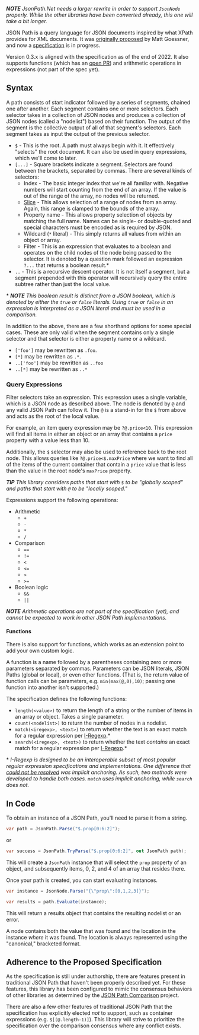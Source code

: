 ***NOTE** JsonPath.Net needs a larger rewrite in order to support `JsonNode` properly.  While the other libraries have been converted already, this one will take a bit longer.*

JSON Path is a query language for JSON documents inspired by what XPath provides for XML documents.  It was [originally proposed](https://goessner.net/articles/JsonPath/) by Matt Goessner, and now a [specification](https://github.com/jsonpath-standard/internet-draft) is in progress.

Version 0.3.x is aligned with the specification as of the end of 2022.  It also supports functions (which has an [open PR](https://github.com/ietf-wg-jsonpath/draft-ietf-jsonpath-base/pull/330)) and arithmetic operations in expressions (not part of the spec yet).

## Syntax

A path consists of start indicator followed by a series of segments, chained one after another.  Each segment contains one or more selectors.  Each selector takes in a collection of JSON nodes and produces a collection of JSON nodes (called a "nodelist") based on their function.  The output of the segment is the collective output of all of that segment's selectors.  Each segment takes as input the output of the previous selector.

- `$` - This is the root.  A path must always begin with it.  It effectively "selects" the root document.  It can also be used in query expressions, which we'll come to later.
- `[...]` - Square brackets indicate a segment.  Selectors are found between the brackets, separated by commas.  There are several kinds of selectors:
  - Index - The basic integer index that we're all familiar with.  Negative numbers will start counting from the end of an array.  If the value is out of the range of the array, no nodes will be returned.
  - [Slice](https://stackoverflow.com/a/509295/878701) - This allows selection of a range of nodes from an array.  Again, this range is clamped to the bounds of the array.
  - Property name - This allows property selection of objects by matching the full name.  Names can be single- or double-quoted and special characters must be encoded as is required by JSON.
  - Wildcard (`*` literal) - This simply returns all values from within an object or array.
  - Filter - This is an expression that evaluates to a boolean and operates on the child nodes of the node being passed to the selector.  It is denoted by a question mark followed an expression `?...` that returns a boolean result.\*
- `..` - This is a recursive descent operator.  It is not itself a segment, but a segment prepended with this operator will recursively query the entire subtree rather than just the local value.

\* _**NOTE** This boolean result is distinct from a JSON boolean, which is denoted by either the `true` or `false` literals.  Using `true` or `false` in an expression is interpreted as a JSON literal and must be used in a comparison._

In addition to the above, there are a few shorthand options for some special cases.   These are only valid when the segment contains only a single selector and that selector is either a property name or a wildcard.

- `['foo']` may be rewritten as `.foo`.
- `[*]` may be rewritten as `.*`.
- `..['foo']` may be rewritten as `..foo`
- `..[*]` may be rewritten as `..*`

### Query Expressions

Filter selectors take an expression.  This expression uses a single variable, which is a JSON node as described above.  The node is denoted by `@` and any valid JSON Path can follow it.  The `@` is a stand-in for the `$` from above and acts as the root of the local value.

For example, an item query expression may be `?@.price<10`.  This expression will find all items in either an object or an array that contains a `price` property with a value less than 10.

Additionally, the `$` selector may also be used to reference back to the root node.  This allows queries like `?@.price<$.maxPrice` where we want to find all of the items of the current container that contain a `price` value that is less than the value in the root node's `maxPrice` property.

_**TIP** This library considers paths that start with `$` to be "globally scoped" and paths that start with `@` to be "locally scoped."_

Expressions support the following operations:

- Arithmetic
  - `+`
  - `-`
  - `*`
  - `/`
  <!-- - `%` (modulus) -->
- Comparison
  - `==`
  - `!=`
  - `<`
  - `<=`
  - `>`
  - `>=`
- Boolean logic
  - `&&`
  - `||`

_**NOTE** Arithmetic operations are not part of the specification (yet), and cannot be expected to work in other JSON Path implementations._

#### Functions

There is also support for functions, which works as an extension point to add your own custom logic.

A function is a name followed by a parentheses containing zero or more parameters separated by commas.  Parameters can be JSON literals, JSON Paths (global or local), or even other functions.  (That is, the return value of function calls can be parameters, e.g. `min(max(@,0),10)`; passing one function into another isn't supported.)

The specification defines the following functions:

- `length(<value>)` to return the length of a string or the number of items in an array or object.  Takes a single parameter.
- `count(<nodelist>)` to return the number of nodes in a nodelist.
- `match(<iregexp>, <text>)` to return whether the text is an exact match for a regular expression per [I-Regexp](https://www.ietf.org/archive/id/draft-ietf-jsonpath-iregexp-02.html).\*
- `search(<iregexp>, <text>)` to return whether the text _contains_ an exact match for a regular expression per [I-Regexp](https://www.ietf.org/archive/id/draft-ietf-jsonpath-iregexp-02.html).\*

\* _I-Regexp is designed to be an interoperable subset of most popular regular expression specifications and implementations.  One difference that [could not be resolved](https://github.com/ietf-wg-jsonpath/iregexp/issues/15) was implicit anchoring.  As such, two methods were developed to handle both cases.  `match` uses implicit anchoring, while `search` does not._

## In Code

To obtain an instance of a JSON Path, you'll need to parse it from a string.

```c#
var path = JsonPath.Parse("$.prop[0:6:2]");
```

or

```c#
var success = JsonPath.TryParse("$.prop[0:6:2]", out JsonPath path);
```

This will create a `JsonPath` instance that will select the `prop` property of an object, and subsequently items, 0, 2, and 4 of an array that resides there.

Once your path is created, you can start evaluating instances.

```c#
var instance = JsonNode.Parse("{\"prop\":[0,1,2,3]}");

var results = path.Evaluate(instance);
```

This will return a results object that contains the resulting nodelist or an error.

A node contains both the value that was found and the location in the instance _where_ it was found.  The location is always represented using the "canonical," bracketed format.

## Adherence to the Proposed Specification

As the specification is still under authorship, there are features present in traditional JSON Path that haven't been properly described yet.  For these features, this library has been configured to mimic the consensus behaviors of other libraries as determined by the [JSON Path Comparison](https://cburgmer.github.io/json-path-comparison/) project.

There are also a few other features of traditional JSON Path that the specification has explicitly elected _not_ to support, such as container expressions (e.g. `$[(@.length-1)]`).  This library will strive to prioritize the specification over the comparison consensus where any conflict exists.
